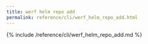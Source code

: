 ```yaml
---
title: werf helm repo add
permalink: reference/cli/werf_helm_repo_add.html
---
```


{% include /reference/cli/werf_helm_repo_add.md %}
